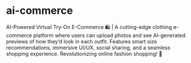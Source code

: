 # ai-commerce
AI-Powered Virtual Try-On E-Commerce 🛍️ | A cutting-edge clothing e-commerce platform where users can upload photos and see AI-generated previews of how they’d look in each outfit. Features smart size recommendations, immersive UI/UX, social sharing, and a seamless shopping experience. Revolutionizing online fashion shopping! 🚀
